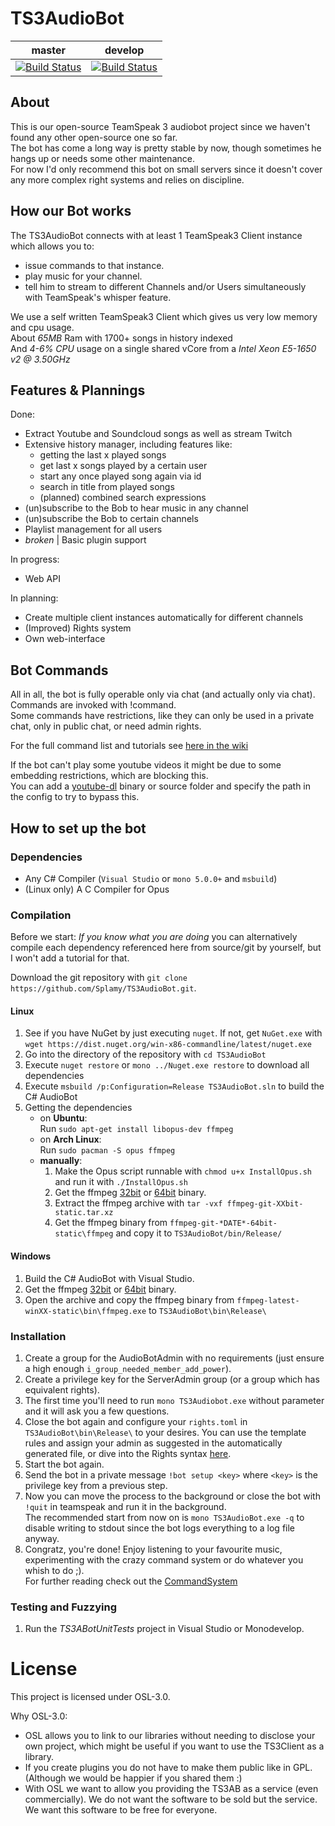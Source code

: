 # TS3AudioBot
|master|develop|
|:--:|:--:|
|[![Build Status](https://travis-ci.org/Splamy/TS3AudioBot.svg?branch=master)](https://travis-ci.org/Splamy/TS3AudioBot)|[![Build Status](https://travis-ci.org/Splamy/TS3AudioBot.svg?branch=develop)](https://travis-ci.org/Splamy/TS3AudioBot)|

## About
This is our open-source TeamSpeak 3 audiobot project since
we haven't found any other open-source one so far.  
The bot has come a long way is pretty stable by now, though sometimes he hangs up or needs some other maintenance.  
For now I'd only recommend this bot on small servers since it doesn't cover any more complex right systems and relies on discipline.  

## How our Bot works
The TS3AudioBot connects with at least 1 TeamSpeak3 Client instance which allows you to:
  * issue commands to that instance.
  * play music for your channel.
  * tell him to stream to different Channels and/or Users simultaneously with TeamSpeak's whisper feature.

We use a self written TeamSpeak3 Client which gives us very low memory and cpu usage.  
About _65MB_ Ram with 1700+ songs in history indexed  
And _4-6% CPU_ usage on a single shared vCore from a _Intel Xeon E5-1650 v2 @ 3.50GHz_  

## Features & Plannings
Done:
* Extract Youtube and Soundcloud songs as well as stream Twitch
* Extensive history manager, including features like:
  - getting the last x played songs
  - get last x songs played by a certain user
  - start any once played song again via id
  - search in title from played songs
  - (planned) combined search expressions
* (un)subscribe to the Bob to hear music in any channel
* (un)subscribe the Bob to certain channels
* Playlist management for all users
* *broken* | Basic plugin support

In progress:
* Web API

In planning:
* Create multiple client instances automatically for different channels
* (Improved) Rights system
* Own web-interface

## Bot Commands
All in all, the bot is fully operable only via chat (and actually only via chat).  
Commands are invoked with !command.  
Some commands have restrictions, like they can only be used in a private chat, only in public chat, or need admin rights.

For the full command list and tutorials see [here in the wiki](https://github.com/Splamy/TS3AudioBot/wiki/CommandSystem)

If the bot can't play some youtube videos it might be due to some embedding restrictions, which are blocking this.  
You can add a [youtube-dl](https://github.com/rg3/youtube-dl/) binary or source folder and specify the path in the config to try to bypass this.

## How to set up the bot
### Dependencies
* Any C# Compiler (`Visual Studio` or `mono 5.0.0+` and `msbuild`)
* (Linux only) A C Compiler for Opus

### Compilation
Before we start: _If you know what you are doing_ you can alternatively compile each dependency referenced here from source/git by yourself, but I won't add a tutorial for that.

Download the git repository with `git clone https://github.com/Splamy/TS3AudioBot.git`.

#### Linux
1. See if you have NuGet by just executing `nuget`. If not, get `NuGet.exe` with `wget https://dist.nuget.org/win-x86-commandline/latest/nuget.exe`
1. Go into the directory of the repository with `cd TS3AudioBot`
1. Execute `nuget restore` or `mono ../Nuget.exe restore` to download all dependencies
1. Execute `msbuild /p:Configuration=Release TS3AudioBot.sln` to build the C# AudioBot
1. Getting the dependencies
    * on **Ubuntu**:  
    Run `sudo apt-get install libopus-dev ffmpeg`
    * on **Arch Linux**:  
    Run `sudo pacman -S opus ffmpeg`
    * **manually**:
        1. Make the Opus script runnable with `chmod u+x InstallOpus.sh` and run it with `./InstallOpus.sh`
        1. Get the ffmpeg [32bit](https://johnvansickle.com/ffmpeg/builds/ffmpeg-git-32bit-static.tar.xz) or [64bit](https://johnvansickle.com/ffmpeg/builds/ffmpeg-git-64bit-static.tar.xz) binary.
        1. Extract the ffmpeg archive with `tar -vxf ffmpeg-git-XXbit-static.tar.xz`
        1. Get the ffmpeg binary from `ffmpeg-git-*DATE*-64bit-static\ffmpeg` and copy it to `TS3AudioBot/bin/Release/`

#### Windows
1. Build the C# AudioBot with Visual Studio.
1. Get the ffmpeg [32bit](https://ffmpeg.zeranoe.com/builds/win32/static/ffmpeg-latest-win32-static.zip) or [64bit](https://ffmpeg.zeranoe.com/builds/win64/static/ffmpeg-latest-win64-static.zip) binary.
1. Open the archive and copy the ffmpeg binary from `ffmpeg-latest-winXX-static\bin\ffmpeg.exe` to `TS3AudioBot\bin\Release\`

### Installation
1. Create a group for the AudioBotAdmin with no requirements (just ensure a high enough `i_group_needed_member_add_power`).
1. Create a privilege key for the ServerAdmin group (or a group which has equivalent rights).
1. The first time you'll need to run `mono TS3Audiobot.exe` without parameter and
it will ask you a few questions.
1. Close the bot again and configure your `rights.toml` in `TS3AudioBot\bin\Release\` to your desires.
You can use the template rules and assign your admin as suggested in the automatically generated file,
or dive into the Rights syntax [here](https://github.com/Splamy/TS3AudioBot/wiki/Rights).
1. Start the bot again.
1. Send the bot in a private message `!bot setup <key>` where `<key>` is the privilege key from a previous step.
1. Now you can move the process to the background or close the bot with `!quit` in teamspeak and run it in the background.  
The recommended start from now on is `mono TS3AudioBot.exe -q` to disable writing to stdout since the bot logs everything to a log file anyway.
1. Congratz, you're done! Enjoy listening to your favourite music, experimenting with the crazy command system or do whatever you whish to do ;).  
For further reading check out the [CommandSystem](https://github.com/Splamy/TS3AudioBot/wiki/CommandSystem)

### Testing and Fuzzying
1. Run the *TS3ABotUnitTests* project in Visual Studio or Monodevelop.

# License
This project is licensed under OSL-3.0.

Why OSL-3.0:
- OSL allows you to link to our libraries without needing to disclose your own project, which might be useful if you want to use the TS3Client as a library.
- If you create plugins you do not have to make them public like in GPL. (Although we would be happier if you shared them :)
- With OSL we want to allow you providing the TS3AB as a service (even commercially). We do not want the software to be sold but the service. We want this software to be free for everyone.
